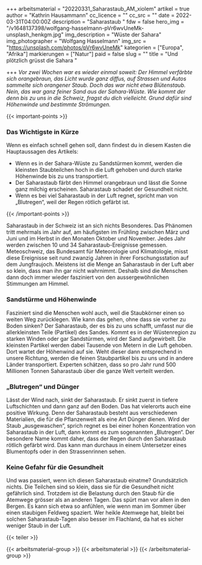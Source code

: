 +++
arbeitsmaterial = "20220331_Saharastaub_AM_xiolem"
artikel = true
author = "Kathrin Hausammann"
cc_licence = ""
cc_src = ""
date = 2022-03-31T04:00:00Z
description = "Saharastaub "
fdw = false
hero_img = "/v1648137398/wolfgang-hasselmann-pVr6wvUneMk-unsplash_henkgm.jpg"
img_description = "Wüste der Sahara"
img_photographer = "Wolfgang Hasselmann"
img_src = "https://unsplash.com/photos/pVr6wvUneMk"
kategorien = ["Europa", "Afrika"]
markierungen = ["Natur"]
paid = false
slug = ""
title = "Und plötzlich grüsst die Sahara "

+++
_Vor zwei Wochen war es wieder einmal soweit: Der Himmel verfärbte sich orangebraun, das Licht wurde ganz diffus, auf Strassen und Autos sammelte sich orangener Staub. Doch das war nicht etwa Blütenstaub. Nein, das war ganz feiner Sand aus der Sahara-Wüste. Wie kommt der denn bis zu uns in die Schweiz, fragst du dich vielleicht. Grund dafür sind Höhenwinde und bestimmte Strömungen._

{{< important-points >}} <h3>Das Wichtigste in Kürze</h3>

<p>Wenn es einfach schnell gehen soll, dann findest du in diesem Kasten die Hauptaussagen des Artikels:</p>

<ul>

<li>Wenn es in der Sahara-Wüste zu Sandstürmen kommt, werden die kleinsten Staubteilchen hoch in die Luft gehoben und durch starke Höhenwinde bis zu uns transportiert.</li>

<li>Der Saharastaub färbt den Himmel orangebraun und lässt die Sonne ganz milchig erscheinen. Saharastaub schadet der Gesundheit nicht.</li>

<li>Wenn es bei viel Saharastaub in der Luft regnet, spricht man von „Blutregen“, weil der Regen rötlich gefärbt ist.</li>

</ul> {{< /important-points >}}

Saharastaub in der Schweiz ist an sich nichts Besonderes. Das Phänomen tritt mehrmals im Jahr auf, am häufigsten im Frühling zwischen März und Juni und im Herbst in den Monaten Oktober und November. Jedes Jahr werden zwischen 10 und 34 Saharastaub-Ereignisse gemessen. Meteoschweiz, das Bundesamt für Meteorologie und Klimatologie, misst diese Ereignisse seit rund zwanzig Jahren in ihrer Forschungsstation auf dem Jungfraujoch. Meistens ist die Menge an Saharastaub in der Luft aber so klein, dass man ihn gar nicht wahrnimmt. Deshalb sind die Menschen dann doch immer wieder fasziniert von den aussergewöhnlichen Stimmungen am Himmel.

### Sandstürme und Höhenwinde

Fasziniert sind die Menschen wohl auch, weil die Staubkörner einen so weiten Weg zurücklegen. Wie kann das gehen, ohne dass sie vorher zu Boden sinken? Der Saharastaub, der es bis zu uns schafft, umfasst nur die allerkleinsten Teile (Partikel) des Sandes. Kommt es in der Wüstenregion zu starken Winden oder gar Sandstürmen, wird der Sand aufgewirbelt. Die kleinsten Partikel werden dabei Tausende von Metern in die Luft gehoben. Dort wartet der Höhenwind auf sie. Weht dieser dann entsprechend in unsere Richtung, werden die feinen Staubpartikel bis zu uns und in andere Länder transportiert. Experten schätzen, dass so pro Jahr rund 500 Millionen Tonnen Saharastaub über die ganze Welt verteilt werden.

### „Blutregen“ und Dünger

Lässt der Wind nach, sinkt der Saharastaub. Er sinkt zuerst in tiefere Luftschichten und dann ganz auf den Boden. Das hat vielerorts auch eine positive Wirkung. Denn der Saharastaub besteht aus verschiedenen Materialien, die für die Pflanzenwelt als eine Art Dünger dienen. Wird der Staub „ausgewaschen“, sprich regnet es bei einer hohen Konzentration von Saharastaub in der Luft, dann kommt es zum sogenannten „Blutregen“. Der besondere Name kommt daher, dass der Regen durch den Saharastaub rötlich gefärbt wird. Das kann man durchaus in einem Untersetzer eines Blumentopfs oder in den Strassenrinnen sehen.

### Keine Gefahr für die Gesundheit

Und was passiert, wenn ich diesen Saharastaub einatme? Grundsätzlich nichts. Die Teilchen sind so klein, dass sie für die Gesundheit nicht gefährlich sind. Trotzdem ist die Belastung durch den Staub für die Atemwege grösser als an anderen Tagen. Das spürt man vor allem in den Bergen. Es kann sich etwa so anfühlen, wie wenn man im Sommer über einen staubigen Feldweg spaziert. Wer heikle Atemwege hat, bleibt bei solchen Saharastaub-Tagen also besser im Flachland, da hat es sicher weniger Staub in der Luft.

{{< teiler >}}

{{< arbeitsmaterial-group >}}
{{< arbeitsmaterial >}}
{{< /arbeitsmaterial-group >}}